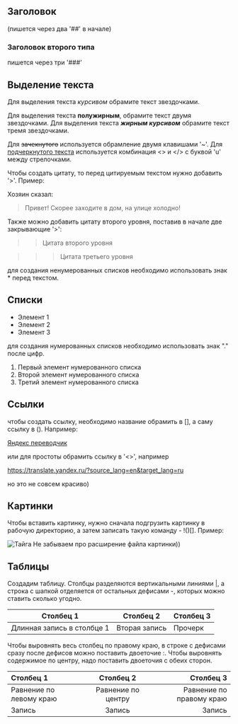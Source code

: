 ## Заголовок
(пишется через два '##' в начале)
### Заголовок второго типа
пишется через три '###' 

## Выделение текста
Для выделения текста *курсивом* обрамите текст звездочками.

Для выделения текста **полужирным**, обрамите текст двумя звездочками.
Для выделения текста ***жирным курсивом*** обрамите текст тремя звездочками.

Для ~~зачекнутого~~ используется обрамление двумя клавишами '~'.
Для <u>подчеркнутого текста</u> используется комбинация <> и </> с буквой 'u' между стрелочками.

Чтобы создать цитату, то перед цитируемым текстом нужно добавить '>'. Пример:

Хозяин сказал:

>Привет! Скорее заходите в дом, на улице холодно!

Также можно добавить цитату второго уровня, поставив в начале две закрывающие '>':

>>Цитата второго уровня

>>>Цитата третьего уровня


для создания ненумерованных списков необходимо использовать знак * перед текстом.

## Списки
* Элемент 1
* Элемент 2
* Элемент 3

для создания нумерованных списков необходимо использовать знак "." после цифр.

1. Первый элемент нумерованного списка
2. Второй элемент нумерованного списка
3. Третий элемент нумерованного списка

## Ссылки

чтобы создать ссылку, необходимо название обрамить в [], а саму ссылку в (). Например:

[Яндекс переводчик](https://translate.yandex.ru/?source_lang=en&target_lang=ru)

или для простоты обрамить ссылку в '<>', например

<https://translate.yandex.ru/?source_lang=en&target_lang=ru>

но это не совсем красиво)

## Картинки

Чтобы вставить картинку, нужно сначала подгрузить картинку в рабочую директорию, а затем записать такую команду - !()[]. Пример:

![Тайга](taiga.jpg) 
Не забываем про расширение файла картинки))

## Таблицы

Создадим таблицу. Столбцы разделяются вертикальными линиями |, а строка с шапкой отделяется от остальных дефисами -, которых можно ставить сколько угодно.

|Столбец 1|Столбец 2|Столбец 3|
|----|-----|--|
| Длинная запись в столбце 1 | Вторая запись | Прочерк |

Чтобы выровнять весь столбец по правому краю, в строке с дефисами сразу после дефисов можно поставить двоеточие :. Чтобы выровнять содержимое по центру, надо поставить двоеточия с обеих сторон.

|Столбец 1|Столбец 2|Столбец 3|
|:-|:-:|-:|
|Равнение по левому краю|Равнение по центру|Равнение по правому краю|
|Запись|Запись|Запись|